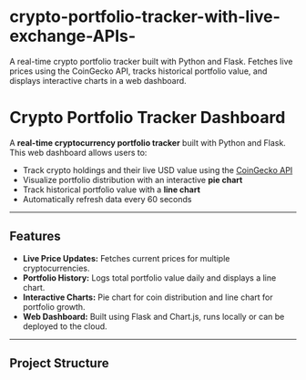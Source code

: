 # crypto-portfolio-tracker-with-live-exchange-APIs-
A real-time crypto portfolio tracker built with Python and Flask. Fetches live prices using the CoinGecko API, tracks historical portfolio value, and displays interactive charts in a web dashboard.
# Crypto Portfolio Tracker Dashboard

A **real-time cryptocurrency portfolio tracker** built with Python and Flask. This web dashboard allows users to:

- Track crypto holdings and their live USD value using the [CoinGecko API](https://www.coingecko.com/en/api)
- Visualize portfolio distribution with an interactive **pie chart**
- Track historical portfolio value with a **line chart**
- Automatically refresh data every 60 seconds

---

## Features

- **Live Price Updates:** Fetches current prices for multiple cryptocurrencies.  
- **Portfolio History:** Logs total portfolio value daily and displays a line chart.  
- **Interactive Charts:** Pie chart for coin distribution and line chart for portfolio growth.  
- **Web Dashboard:** Built using Flask and Chart.js, runs locally or can be deployed to the cloud.  

---

## Project Structure


